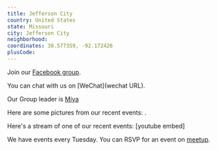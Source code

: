 ```yaml
---
title: Jefferson City
country: United States
state: Missouri
city: Jefferson City
neighborhood: 
coordinates: 38.577359, -92.172426
plusCode:
---
```

Join our [Facebook group](https://www.facebook.com/groups/free.code.camp.jeffersoncity).

You can chat with us on [WeChat](wechat URL).

Our Group leader is [Miya](freecodecamp.org/miya)

Here are some pictures from our recent events:
![]().

Here's a stream of one of our recent events:
[youtube embed]

We have events every Tuesday. You can RSVP for an event on [meetup](meetupurl).
